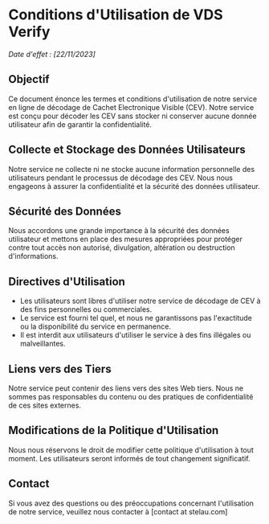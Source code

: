 # Conditions d'Utilisation de VDS Verify

_Date d'effet : [22/11/2023]_

## Objectif

Ce document énonce les termes et conditions d'utilisation de notre service en ligne de décodage de Cachet Electronique Visible (CEV). Notre service est conçu pour décoder les CEV sans stocker ni conserver aucune donnée utilisateur afin de garantir la confidentialité.

## Collecte et Stockage des Données Utilisateurs

Notre service ne collecte ni ne stocke aucune information personnelle des utilisateurs pendant le processus de décodage des CEV. Nous nous engageons à assurer la confidentialité et la sécurité des données utilisateur.

## Sécurité des Données

Nous accordons une grande importance à la sécurité des données utilisateur et mettons en place des mesures appropriées pour protéger contre tout accès non autorisé, divulgation, altération ou destruction d'informations.

## Directives d'Utilisation

- Les utilisateurs sont libres d'utiliser notre service de décodage de CEV à des fins personnelles ou commerciales.
- Le service est fourni tel quel, et nous ne garantissons pas l'exactitude ou la disponibilité du service en permanence.
- Il est interdit aux utilisateurs d'utiliser le service à des fins illégales ou malveillantes.

## Liens vers des Tiers

Notre service peut contenir des liens vers des sites Web tiers. Nous ne sommes pas responsables du contenu ou des pratiques de confidentialité de ces sites externes.

## Modifications de la Politique d'Utilisation

Nous nous réservons le droit de modifier cette politique d'utilisation à tout moment. Les utilisateurs seront informés de tout changement significatif.

## Contact

Si vous avez des questions ou des préoccupations concernant l'utilisation de notre service, veuillez nous contacter à [contact at stelau.com]
